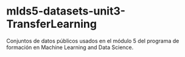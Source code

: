 # mlds5-datasets-unit3-TransferLearning
Conjuntos de datos públicos usados en el módulo 5 del programa de formación en Machine Learning and Data Science.
